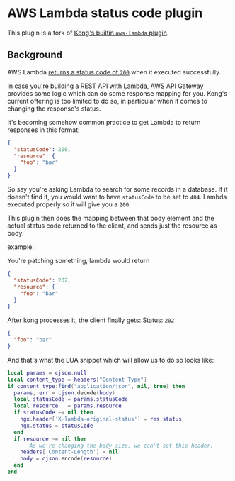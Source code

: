 # AWS Lambda status code plugin

This plugin is a fork of [Kong's builtin `aws-lambda` plugin](https://getkong.org/plugins/aws-lambda/).

## Background

AWS Lambda [returns a status code of `200`](https://docs.aws.amazon.com/lambda/latest/dg/API_Invoke.html#API_Invoke_ResponseSyntax) when it executed successfully.

In case you're building a REST API with Lambda, AWS API Gateway provides some logic which can do some response mapping for you.
Kong's current offering is too limited to do so, in particular when it comes to changing the response's status.

It's becoming somehow common practice to get Lambda to return responses in this format:

```json
{
  "statusCode": 200,
  "resource": {
    "foo": "bar"
  }
}
```
So say you're asking Lambda to search for some records in a database. If it doesn't find it, you would want to have `statusCode` to be set to `404`.
Lambda executed properly so it will give you a `200`.

This plugin then does the mapping between that body element and the actual status code returned to the client, and sends just the resource as body.

example:

You're patching something, lambda would return

```json
{
  "statusCode": 202,
  "resource": {
    "foo": "bar"
  }
}
```
After kong processes it, the client finally gets:
Status: `202`
```json
{
  "foo": "bar"
}
```
And that's what the LUA snippet which will allow us to do so looks like:

```lua
local params = cjson.null
local content_type = headers["Content-Type"]
if content_type:find("application/json", nil, true) then
  params, err = cjson.decode(body)
  local statusCode = params.statusCode
  local resource   = params.resource
  if statusCode ~= nil then
    ngx.header['X-lambda-original-status'] = res.status
    ngx.status = statusCode
  end
  if resource ~= nil then
    -- As we're changing the body size, we can't set this header.
    headers['Content-Length'] = nil
    body = cjson.encode(resource)
  end
end
```

